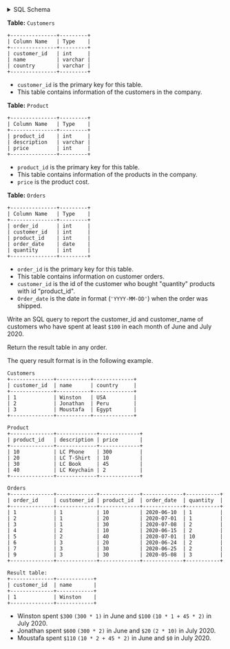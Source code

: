 <details>
<summary> SQL Schema</summary>

```sql
DROP TABLE IF EXISTS Customers;

CREATE TABLE IF NOT EXISTS
  Customers (customer_id int, name varchar(30), country varchar(30));

INSERT INTO
  Customers (customer_id, name, country)
VALUES
  ('1', 'Winston', 'USA'),
  ('2', 'Jonathan', 'Peru'),
  ('3', 'Moustafa', 'Egypt');


DROP TABLE IF EXISTS Product;

CREATE TABLE IF NOT EXISTS
  Product (product_id int, description varchar(30), price int);

INSERT INTO
  Product (product_id, description, price)
VALUES
  ('10', 'LC Phone', '300'),
  ('20', 'LC T-Shirt', '10'),
  ('30', 'LC Book', '45'),
  ('40', 'LC Keychain', '2');


DROP TABLE IF EXISTS Orders;

CREATE TABLE IF NOT EXISTS
  Orders (order_id int, customer_id int, product_id int, order_date date, quantity int);

INSERT INTO
  Orders (order_id, customer_id, product_id, order_date, quantity)
VALUES
  ('1', '1', '10', '2020-06-10', '1'),
  ('2', '1', '20', '2020-07-01', '1'),
  ('3', '1', '30', '2020-07-08', '2'),
  ('4', '2', '10', '2020-06-15', '2'),
  ('5', '2', '40', '2020-07-01', '10'),
  ('6', '3', '20', '2020-06-24', '2'),
  ('7', '3', '30', '2020-06-25', '2'),
  ('9', '3', '30', '2020-05-08', '3');
```

</details>

**Table:** `Customers`

```
+---------------+---------+
| Column Name   | Type    |
+---------------+---------+
| customer_id   | int     |
| name          | varchar |
| country       | varchar |
+---------------+---------+
```

- `customer_id` is the primary key for this table.
- This table contains information of the customers in the company.

**Table:** `Product`

```
+---------------+---------+
| Column Name   | Type    |
+---------------+---------+
| product_id    | int     |
| description   | varchar |
| price         | int     |
+---------------+---------+
```

- `product_id` is the primary key for this table.
- This table contains information of the products in the company.
- `price` is the product cost.

**Table:** `Orders`

```
+---------------+---------+
| Column Name   | Type    |
+---------------+---------+
| order_id      | int     |
| customer_id   | int     |
| product_id    | int     |
| order_date    | date    |
| quantity      | int     |
+---------------+---------+
```

- `order_id` is the primary key for this table.
- This table contains information on customer orders.
- `customer_id` is the id of the customer who bought "quantity" products with id "product_id".
- `Order_date` is the date in format (`'YYYY-MM-DD'`) when the order was shipped.

Write an SQL query to report the customer_id and customer_name of customers who have spent at least `$100` in each month of June and July 2020.

Return the result table in any order.

The query result format is in the following example.

```
Customers
+--------------+-----------+-------------+
| customer_id  | name      | country     |
+--------------+-----------+-------------+
| 1            | Winston   | USA         |
| 2            | Jonathan  | Peru        |
| 3            | Moustafa  | Egypt       |
+--------------+-----------+-------------+

Product
+--------------+-------------+-------------+
| product_id   | description | price       |
+--------------+-------------+-------------+
| 10           | LC Phone    | 300         |
| 20           | LC T-Shirt  | 10          |
| 30           | LC Book     | 45          |
| 40           | LC Keychain | 2           |
+--------------+-------------+-------------+

Orders
+--------------+-------------+-------------+-------------+-----------+
| order_id     | customer_id | product_id  | order_date  | quantity  |
+--------------+-------------+-------------+-------------+-----------+
| 1            | 1           | 10          | 2020-06-10  | 1         |
| 2            | 1           | 20          | 2020-07-01  | 1         |
| 3            | 1           | 30          | 2020-07-08  | 2         |
| 4            | 2           | 10          | 2020-06-15  | 2         |
| 5            | 2           | 40          | 2020-07-01  | 10        |
| 6            | 3           | 20          | 2020-06-24  | 2         |
| 7            | 3           | 30          | 2020-06-25  | 2         |
| 9            | 3           | 30          | 2020-05-08  | 3         |
+--------------+-------------+-------------+-------------+-----------+

Result table:
+--------------+------------+
| customer_id  | name       |  
+--------------+------------+
| 1            | Winston    |
+--------------+------------+ 
```

- Winston spent `$300` `(300 * 1)` in June and `$100` `(10 * 1 + 45 * 2)` in July 2020.
- Jonathan spent `$600` `(300 * 2)` in June and `$20` `(2 * 10)` in July 2020.
- Moustafa spent `$110` `(10 * 2 + 45 * 2)` in June and `$0` in July 2020.